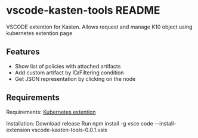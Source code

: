 # vscode-kasten-tools README

VSCODE extention for Kasten. Allows request and manage K10 object using kubernetes extention page

## Features

- Show list of policies with attached artifacts
- Add custom artifact by ID/Filtering condition
- Get JSON representation by clicking on the node

## Requirements

Requirements:
   [Kubernetes extention](https://marketplace.visualstudio.com/items?itemName=ms-kubernetes-tools.vscode-kubernetes-tools)
   
Installation:
   Download release
   Run 
      npm install -g vsce
      code --install-extension vscode-kasten-tools-0.0.1.vsix
